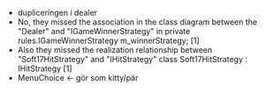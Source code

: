 * dupliceringen i dealer 
* No, they missed the association in the class diagram between the "Dealer" and "IGameWinnerStrategy" in private rules.IGameWinnerStrategy m_winnerStrategy; [1]
* Also they missed the realization relationship between "Soft17HitStrategy" and "IHitStrategy" class Soft17HitStrategy : IHitStrategy [1]
* MenuChoice <- gör som kitty/pär

